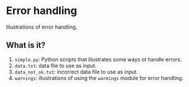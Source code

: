 # Error handling

Illustrations of error handling.

## What is it?

1. `simple.py`: Python scripts that illustrates some
   ways ot handle errors.
1. `data.txt`: data file to use as input.
1. `data_not_ok.txt`: incorrect data file to use as input.
1. `warnings`: illustrations of using the `warmings` module
   for error handling.

